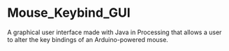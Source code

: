 # Mouse_Keybind_GUI
A graphical user interface made with Java in Processing that allows a user to alter the key bindings of an Arduino-powered mouse.

